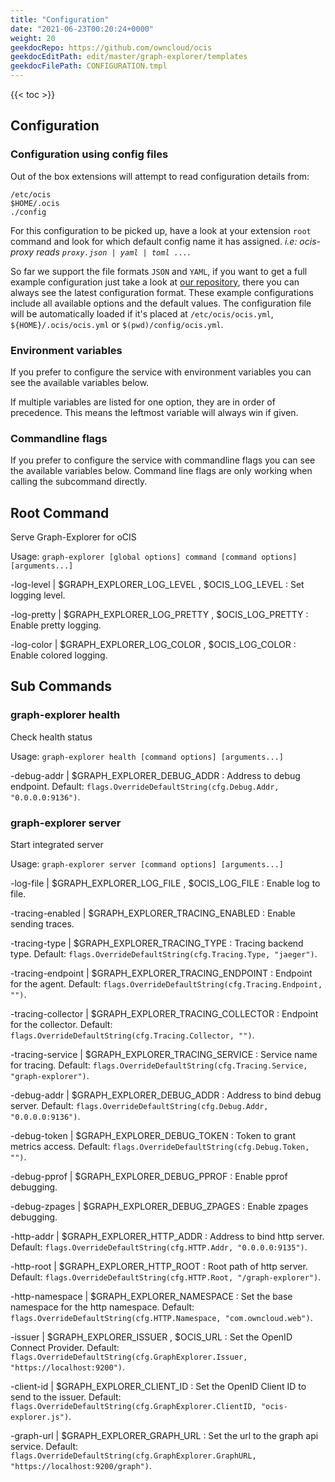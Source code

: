 ```yaml
---
title: "Configuration"
date: "2021-06-23T00:20:24+0000"
weight: 20
geekdocRepo: https://github.com/owncloud/ocis
geekdocEditPath: edit/master/graph-explorer/templates
geekdocFilePath: CONFIGURATION.tmpl
---
```


{{< toc >}}

## Configuration

### Configuration using config files

Out of the box extensions will attempt to read configuration details from:

```console
/etc/ocis
$HOME/.ocis
./config
```

For this configuration to be picked up, have a look at your extension `root` command and look for which default config name it has assigned. *i.e: ocis-proxy reads `proxy.json | yaml | toml ...`*.

So far we support the file formats `JSON` and `YAML`, if you want to get a full example configuration just take a look at [our repository](https://github.com/owncloud/ocis/tree/master/graph-explorer/config), there you can always see the latest configuration format. These example configurations include all available options and the default values. The configuration file will be automatically loaded if it's placed at `/etc/ocis/ocis.yml`, `${HOME}/.ocis/ocis.yml` or `$(pwd)/config/ocis.yml`.

### Environment variables

If you prefer to configure the service with environment variables you can see the available variables below.

If multiple variables are listed for one option, they are in order of precedence. This means the leftmost variable will always win if given.

### Commandline flags

If you prefer to configure the service with commandline flags you can see the available variables below. Command line flags are only working when calling the subcommand directly.

## Root Command

Serve Graph-Explorer for oCIS

Usage: `graph-explorer [global options] command [command options] [arguments...]`

-log-level |  $GRAPH_EXPLORER_LOG_LEVEL , $OCIS_LOG_LEVEL
: Set logging level.

-log-pretty |  $GRAPH_EXPLORER_LOG_PRETTY , $OCIS_LOG_PRETTY
: Enable pretty logging.

-log-color |  $GRAPH_EXPLORER_LOG_COLOR , $OCIS_LOG_COLOR
: Enable colored logging.

## Sub Commands

### graph-explorer health

Check health status

Usage: `graph-explorer health [command options] [arguments...]`

-debug-addr |  $GRAPH_EXPLORER_DEBUG_ADDR
: Address to debug endpoint. Default: `flags.OverrideDefaultString(cfg.Debug.Addr, "0.0.0.0:9136")`.

### graph-explorer server

Start integrated server

Usage: `graph-explorer server [command options] [arguments...]`

-log-file |  $GRAPH_EXPLORER_LOG_FILE , $OCIS_LOG_FILE
: Enable log to file.

-tracing-enabled |  $GRAPH_EXPLORER_TRACING_ENABLED
: Enable sending traces.

-tracing-type |  $GRAPH_EXPLORER_TRACING_TYPE
: Tracing backend type. Default: `flags.OverrideDefaultString(cfg.Tracing.Type, "jaeger")`.

-tracing-endpoint |  $GRAPH_EXPLORER_TRACING_ENDPOINT
: Endpoint for the agent. Default: `flags.OverrideDefaultString(cfg.Tracing.Endpoint, "")`.

-tracing-collector |  $GRAPH_EXPLORER_TRACING_COLLECTOR
: Endpoint for the collector. Default: `flags.OverrideDefaultString(cfg.Tracing.Collector, "")`.

-tracing-service |  $GRAPH_EXPLORER_TRACING_SERVICE
: Service name for tracing. Default: `flags.OverrideDefaultString(cfg.Tracing.Service, "graph-explorer")`.

-debug-addr |  $GRAPH_EXPLORER_DEBUG_ADDR
: Address to bind debug server. Default: `flags.OverrideDefaultString(cfg.Debug.Addr, "0.0.0.0:9136")`.

-debug-token |  $GRAPH_EXPLORER_DEBUG_TOKEN
: Token to grant metrics access. Default: `flags.OverrideDefaultString(cfg.Debug.Token, "")`.

-debug-pprof |  $GRAPH_EXPLORER_DEBUG_PPROF
: Enable pprof debugging.

-debug-zpages |  $GRAPH_EXPLORER_DEBUG_ZPAGES
: Enable zpages debugging.

-http-addr |  $GRAPH_EXPLORER_HTTP_ADDR
: Address to bind http server. Default: `flags.OverrideDefaultString(cfg.HTTP.Addr, "0.0.0.0:9135")`.

-http-root |  $GRAPH_EXPLORER_HTTP_ROOT
: Root path of http server. Default: `flags.OverrideDefaultString(cfg.HTTP.Root, "/graph-explorer")`.

-http-namespace |  $GRAPH_EXPLORER_NAMESPACE
: Set the base namespace for the http namespace. Default: `flags.OverrideDefaultString(cfg.HTTP.Namespace, "com.owncloud.web")`.

-issuer |  $GRAPH_EXPLORER_ISSUER , $OCIS_URL
: Set the OpenID Connect Provider. Default: `flags.OverrideDefaultString(cfg.GraphExplorer.Issuer, "https://localhost:9200")`.

-client-id |  $GRAPH_EXPLORER_CLIENT_ID
: Set the OpenID Client ID to send to the issuer. Default: `flags.OverrideDefaultString(cfg.GraphExplorer.ClientID, "ocis-explorer.js")`.

-graph-url |  $GRAPH_EXPLORER_GRAPH_URL
: Set the url to the graph api service. Default: `flags.OverrideDefaultString(cfg.GraphExplorer.GraphURL, "https://localhost:9200/graph")`.

